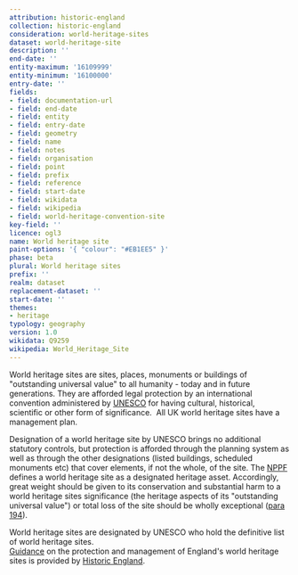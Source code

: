 ```yaml
---
attribution: historic-england
collection: historic-england
consideration: world-heritage-sites
dataset: world-heritage-site
description: ''
end-date: ''
entity-maximum: '16109999'
entity-minimum: '16100000'
entry-date: ''
fields:
- field: documentation-url
- field: end-date
- field: entity
- field: entry-date
- field: geometry
- field: name
- field: notes
- field: organisation
- field: point
- field: prefix
- field: reference
- field: start-date
- field: wikidata
- field: wikipedia
- field: world-heritage-convention-site
key-field: ''
licence: ogl3
name: World heritage site
paint-options: '{ "colour": "#EB1EE5" }'
phase: beta
plural: World heritage sites
prefix: ''
realm: dataset
replacement-dataset: ''
start-date: ''
themes:
- heritage
typology: geography
version: 1.0
wikidata: Q9259
wikipedia: World_Heritage_Site
---
```


World heritage sites are sites, places, monuments or buildings of "outstanding universal value" to all humanity - today and in future generations. They are afforded legal protection by an international convention administered by [UNESCO](https://en.unesco.org/) for having cultural, historical, scientific or other form of significance.  All UK world heritage sites have a management plan.

Designation of a world heritage site by UNESCO brings no additional statutory controls, but protection is afforded through the planning system as well as through the other designations (listed buildings, scheduled monuments etc) that cover elements, if not the whole, of the site. The [NPPF](https://www.gov.uk/government/publications/national-planning-policy-framework--2) defines a world heritage site as a designated heritage asset. Accordingly, great weight should be given to its conservation and substantial harm to a world heritage sites significance (the heritage aspects of its "outstanding universal value") or total loss of the site should be wholly exceptional ([para 194](https://www.gov.uk/guidance/national-planning-policy-framework/16-conserving-and-enhancing-the-historic-environment#footnote61)).  

World heritage sites are designated by UNESCO who hold the definitive list of world heritage sites.\
[Guidance](https://historicengland.org.uk/images-books/publications/protection-management-of-world-heritage-sites-in-england/) on the protection and management of England's world heritage sites is provided by [Historic England](https://historicengland.org.uk/).
